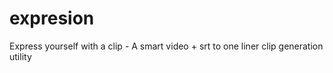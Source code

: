 # expresion
Express yourself with a clip - A smart video + srt to one liner clip generation utility 
